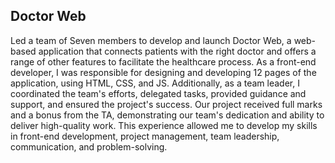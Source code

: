 ## Doctor Web
Led a team of Seven members to develop and launch Doctor Web, a web-based application that connects patients with the right doctor and offers a range of other features to facilitate the healthcare process. As a front-end developer, I was responsible for designing and developing 12 pages of the application, using HTML, CSS, and JS. Additionally, as a team leader, I coordinated the team's efforts, delegated tasks, provided guidance and support, and ensured the project's success. Our project received full marks and a bonus from the TA, demonstrating our team's dedication and ability to deliver high-quality work. This experience allowed me to develop my skills in front-end development, project management, team leadership, communication, and problem-solving.
